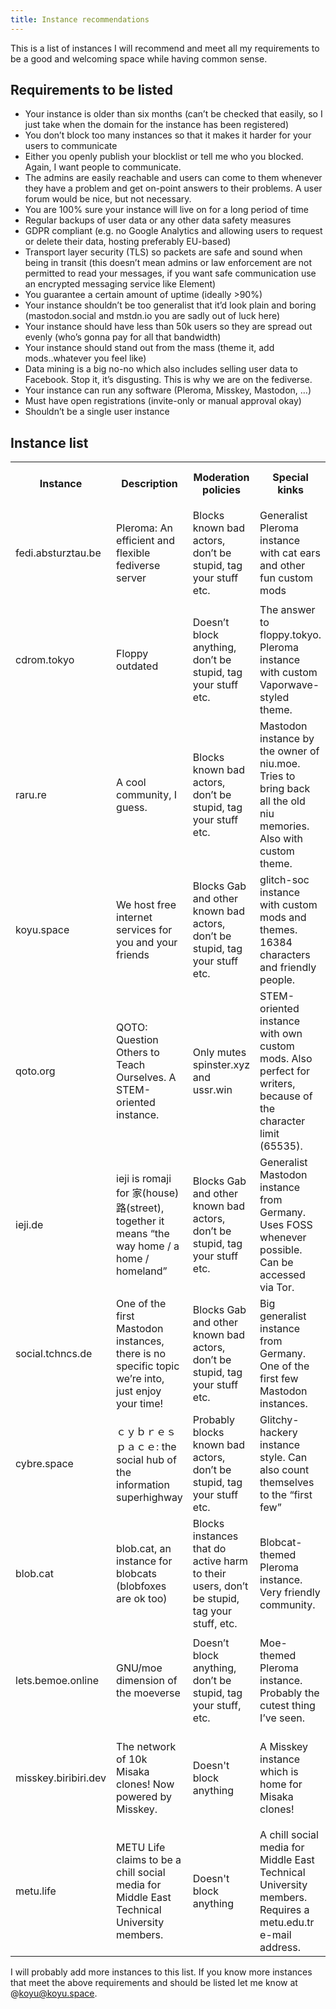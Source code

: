 ```yaml
---
title: Instance recommendations
---
```


This is a list of instances I will recommend and meet all my requirements to be a good and welcoming space while having common sense.

## Requirements to be listed

  * Your instance is older than six months (can&#8217;t be checked that easily, so I just take when the domain for the instance has been registered)
  * You don&#8217;t block too many instances so that it makes it harder for your users to communicate
  * Either you openly publish your blocklist or tell me who you blocked. Again, I want people to communicate.
  * The admins are easily reachable and users can come to them whenever they have a problem and get on-point answers to their problems. A user forum would be nice, but not necessary.
  * You are 100% sure your instance will live on for a long period of time
  * Regular backups of user data or any other data safety measures
  * GDPR compliant (e.g. no Google Analytics and allowing users to request or delete their data, hosting preferably EU-based)
  * Transport layer security (TLS) so packets are safe and sound when being in transit (this doesn&#8217;t mean admins or law enforcement are not permitted to read your messages, if you want safe communication use an encrypted messaging service like Element)
  * You guarantee a certain amount of uptime (ideally >90%)
  * Your instance shouldn&#8217;t be too generalist that it&#8217;d look plain and boring (mastodon.social and mstdn.io you are sadly out of luck here)
  * Your instance should have less than 50k users so they are spread out evenly (who&#8217;s gonna pay for all that bandwidth)
  * Your instance should stand out from the mass (theme it, add mods..whatever you feel like)
  * Data mining is a big no-no which also includes selling user data to Facebook. Stop it, it&#8217;s disgusting. This is why we are on the fediverse.
  * Your instance can run any software (Pleroma, Misskey, Mastodon, &#8230;)
  * Must have open registrations (invite-only or manual approval okay)
  * Shouldn&#8217;t be a single user instance

## Instance list

<table>
  <tr>
    <th>
      <strong>Instance</strong>
    </th>
    <th>
      <strong>Description</strong>
    </th>
    <th>
      Moderation policies
    </th>
    <th>
      <strong>Special</strong> kinks
    </th>
    <th>
      Instance banner/logo/admin icon
    </th>
  </tr>
  <tr>
    <td>
      fedi.absturztau.be
    </td>
    <td>
      Pleroma: An efficient and flexible fediverse server
    </td>
    <td>
      Blocks known bad actors, don’t be stupid, tag your stuff etc.
    </td>
    <td>
      Generalist Pleroma instance with cat ears and other fun custom mods
    </td>
    <td>
      <img class="wp-image-166" style="width: 150px;" src="/wp-content/uploads/2020/11/blob.jpg" alt="" srcset="/wp-content/uploads/2020/11/blob.jpg 256w, /wp-content/uploads/2020/11/blob-150x150.jpg 150w" sizes="(max-width: 256px) 100vw, 256px" />
    </td>
  </tr>
  <tr>
    <td>
      cdrom.tokyo
    </td>
    <td>
      Floppy outdated
    </td>
    <td>
      Doesn&#8217;t block anything, don&#8217;t be stupid, tag your stuff etc.
    </td>
    <td>
      The answer to floppy.tokyo. Pleroma instance with custom Vaporwave-styled theme.
    </td>
    <td>
      <img class="wp-image-164" style="width: 150px;" src="/wp-content/uploads/2020/11/logo.png" alt="" />
    </td>
  </tr>
  <tr>
    <td>
      raru.re
    </td>
    <td>
      A cool community, I guess.
    </td>
    <td>
      Blocks known bad actors, don&#8217;t be stupid, tag your stuff etc.
    </td>
    <td>
      Mastodon instance by the owner of niu.moe. Tries to bring back all the old niu memories. Also with custom theme.
    </td>
    <td>
      <img class="wp-image-150" style="width: 150px;" src="/wp-content/uploads/2020/11/preview-b71f8f19db9f6dec0768332404514644.jpg" alt="" srcset="/wp-content/uploads/2020/11/preview-b71f8f19db9f6dec0768332404514644.jpg 1201w, /wp-content/uploads/2020/11/preview-b71f8f19db9f6dec0768332404514644-300x157.jpg 300w, /wp-content/uploads/2020/11/preview-b71f8f19db9f6dec0768332404514644-1024x537.jpg 1024w, /wp-content/uploads/2020/11/preview-b71f8f19db9f6dec0768332404514644-768x403.jpg 768w" sizes="(max-width: 1201px) 100vw, 1201px" />
    </td>
  </tr>
  <tr>
    <td>
      koyu.space
    </td>
    <td>
      We host free internet services for you and your friends
    </td>
    <td>
      Blocks Gab and other known bad actors, don&#8217;t be stupid, tag your stuff etc.
    </td>
    <td>
      glitch-soc instance with custom mods and themes. 16384 characters and friendly people.
    </td>
    <td>
      <img class="wp-image-172" style="width: 150px;" src="/wp-content/uploads/2020/11/pb-icon_large.png" alt="" srcset="/wp-content/uploads/2020/11/pb-icon_large.png 7000w, /wp-content/uploads/2020/11/pb-icon_large-300x300.png 300w, /wp-content/uploads/2020/11/pb-icon_large-1024x1024.png 1024w, /wp-content/uploads/2020/11/pb-icon_large-150x150.png 150w, /wp-content/uploads/2020/11/pb-icon_large-768x768.png 768w, /wp-content/uploads/2020/11/pb-icon_large-1536x1536.png 1536w, /wp-content/uploads/2020/11/pb-icon_large-2048x2048.png 2048w, /wp-content/uploads/2020/11/pb-icon_large-1200x1200.png 1200w" sizes="(max-width: 7000px) 100vw, 7000px" />
    </td>
  </tr>
  <tr>
    <td>
      qoto.org
    </td>
    <td>
      QOTO: Question Others to Teach Ourselves. A STEM-oriented instance.
    </td>
    <td>
      Only mutes spinster.xyz and ussr.win
    </td>
    <td>
      STEM-oriented instance with own custom mods. Also perfect for writers, because of the character limit (65535).
    </td>
    <td>
      <img class="wp-image-156" style="width: 150px;" src="/wp-content/uploads/2020/11/colored-qoto-thumbnail.png" alt="" srcset="/wp-content/uploads/2020/11/colored-qoto-thumbnail.png 10240w, /wp-content/uploads/2020/11/colored-qoto-thumbnail-300x158.png 300w, /wp-content/uploads/2020/11/colored-qoto-thumbnail-1024x538.png 1024w, /wp-content/uploads/2020/11/colored-qoto-thumbnail-768x403.png 768w, /wp-content/uploads/2020/11/colored-qoto-thumbnail-1536x806.png 1536w, /wp-content/uploads/2020/11/colored-qoto-thumbnail-2048x1075.png 2048w, /wp-content/uploads/2020/11/colored-qoto-thumbnail-1200x630.png 1200w" sizes="(max-width: 10240px) 100vw, 10240px" />
    </td>
  </tr>
  <tr>
    <td>
      ieji.de
    </td>
    <td>
      ieji is romaji for 家(house)路(street), together it means &#8220;the way home / a home / homeland&#8221;
    </td>
    <td>
      Blocks Gab and other known bad actors, don&#8217;t be stupid, tag your stuff etc.
    </td>
    <td>
      Generalist Mastodon instance from Germany. Uses FOSS whenever possible. Can be accessed via Tor.
    </td>
    <td>
      <img class="wp-image-206" style="width: 150px;" src="/wp-content/uploads/2021/01/iejimas_white.png" />
    </td>
  </tr>
  <tr>
    <td>
      social.tchncs.de
    </td>
    <td>
      One of the first Mastodon instances, there is no specific topic we&#8217;re into, just enjoy your time!
    </td>
    <td>
      Blocks Gab and other known bad actors, don&#8217;t be stupid, tag your stuff etc.
    </td>
    <td>
      Big generalist instance from Germany. One of the first few Mastodon instances.
    </td>
    <td>
      <img class="wp-image-168" style="width: 150px;" src="/wp-content/uploads/2020/11/logo-1.png" alt="" srcset="/wp-content/uploads/2020/11/logo-1.png 200w, /wp-content/uploads/2020/11/logo-1-150x150.png 150w" sizes="(max-width: 200px) 100vw, 200px" />
    </td>
  </tr>
  <tr>
    <td>
      cybre.space
    </td>
    <td>
      ｃｙｂｒｅｓｐａｃｅ: the social hub of the information superhighway
    </td>
    <td>
      Probably blocks known bad actors, don&#8217;t be stupid, tag your stuff etc.
    </td>
    <td>
      Glitchy-hackery instance style. Can also count themselves to the &#8220;first few&#8221;
    </td>
    <td>
      <img class="wp-image-175" style="width: 150px;" src="/wp-content/uploads/2020/11/logo-cybre-e5f7d490f241e9de9484e194fbc0d3fb.png" alt="" srcset="/wp-content/uploads/2020/11/logo-cybre-e5f7d490f241e9de9484e194fbc0d3fb.png 434w, /wp-content/uploads/2020/11/logo-cybre-e5f7d490f241e9de9484e194fbc0d3fb-300x300.png 300w, /wp-content/uploads/2020/11/logo-cybre-e5f7d490f241e9de9484e194fbc0d3fb-150x150.png 150w" sizes="(max-width: 434px) 100vw, 434px" />
    </td>
  </tr>
  <tr>
    <td>
      blob.cat
    </td>
    <td>
      blob.cat, an instance for blobcats (blobfoxes are ok too)
    </td>
    <td>
      Blocks instances that do active harm to their users, don&#8217;t be stupid, tag your stuff, etc.
    </td>
    <td>
      Blobcat-themed Pleroma instance. Very friendly community.
    </td>
    <td>
      <img class="wp-image-182" style="width: 150px;" src="/wp-content/uploads/2020/11/logo-3.png" alt="" />
    </td>
  </tr>
  <tr>
    <td>
      lets.bemoe.online
    </td>
    <td>
      GNU/moe dimension of the moeverse
    </td>
    <td>
      Doesn&#8217;t block anything, don&#8217;t be stupid, tag your stuff, etc.
    </td>
    <td>
      Moe-themed Pleroma instance. Probably the cutest thing I&#8217;ve seen.
    </td>
    <td>
      <img class="wp-image-186" style="width: 150px;" src="/wp-content/uploads/2020/11/logo-4.png" alt="" srcset="/wp-content/uploads/2020/11/logo-4.png 266w, /wp-content/uploads/2020/11/logo-4-150x150.png 150w" sizes="(max-width: 266px) 100vw, 266px" />
    </td>
  </tr>
  <tr>
    <td>
      misskey.biribiri.dev
    </td>
    <td>
      The network of 10k Misaka clones! Now powered by Misskey.
    </td>
    <td>
      Doesn't block anything
    </td>
    <td>
      A Misskey instance which is home for Misaka clones!
    </td>
    <td>
      <img style="width: 150px;" src="https://misskey.biribiri.dev/files/33a6ce51-521d-46ed-9fc7-7cfb90226533" />
    </td>
  </tr>
  <tr>
    <td>
      metu.life
    </td>
    <td>
      METU Life claims to be a chill social media for Middle East Technical University members.
    </td>
    <td>
      Doesn't block anything
    </td>
    <td>
      A chill social media for Middle East Technical University members. Requires a metu.edu.tr e-mail address.
    </td>
    <td>
      <img style="width: 150px;" src="https://metu.life/img/pb-icon-big.png" />
    </td>
  </tr>
</table>

I will probably add more instances to this list. If you know more instances that meet the above requirements and should be listed let me know at @koyu@koyu.space.